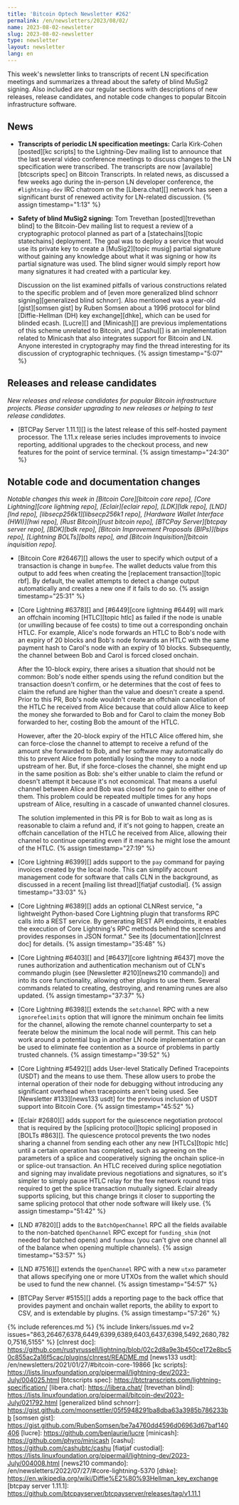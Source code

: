 ```yaml
---
title: 'Bitcoin Optech Newsletter #262'
permalink: /en/newsletters/2023/08/02/
name: 2023-08-02-newsletter
slug: 2023-08-02-newsletter
type: newsletter
layout: newsletter
lang: en
---
```

This week's newsletter links to transcripts of recent LN specification
meetings and summarizes a thread about the safety of blind MuSig2
signing.  Also included are our regular sections with descriptions
of new releases, release candidates, and notable code changes to popular
Bitcoin infrastructure software.

## News

- **Transcripts of periodic LN specification meetings:** Carla
  Kirk-Cohen [posted][kc scripts] to the Lightning-Dev mailing list to
  announce that the last several video conference meetings to discuss
  changes to the LN specification were transcribed.  The transcripts are
  now [available][btcscripts spec] on Bitcoin Transcripts.  In related
  news, as discussed a few weeks ago during the in-person LN developer
  conference, the `#lightning-dev` IRC chatroom on the [Libera.chat][]
  network has seen a significant burst of renewed activity for
  LN-related discussion. {% assign timestamp="1:13" %}

- **Safety of blind MuSig2 signing:** Tom Trevethan [posted][trevethan
  blind] to the Bitcoin-Dev mailing list to request a review of a
  cryptographic protocol planned as part of a [statechains][topic
  statechains] deployment.  The goal was to deploy a service that would
  use its private key to create a [MuSig2][topic musig] partial
  signature without gaining any knowledge about what it was signing or
  how its partial signature was used.  The blind signer would simply
  report how many signatures it had created with a particular key.

    Discussion on the list examined pitfalls of various constructions
    related to the specific problem and of [even more generalized blind
    schnorr signing][generalized blind schnorr].  Also mentioned was a
    year-old [gist][somsen gist] by Ruben Somsen about a 1996 protocol
    for blind [Diffie-Hellman (DH) key exchange][dhke], which can be used for
    blinded ecash.  [Lucre][] and [Minicash][] are previous
    implementations of this scheme unrelated to Bitcoin, and [Cashu][]
    is an implementation related to Minicash that also integrates
    support for Bitcoin and LN.  Anyone interested in cryptography may
    find the thread interesting for its discussion of cryptographic
    techniques. {% assign timestamp="5:07" %}

## Releases and release candidates

*New releases and release candidates for popular Bitcoin infrastructure
projects.  Please consider upgrading to new releases or helping to test
release candidates.*

- [BTCPay Server 1.11.1][] is the latest release of this self-hosted
  payment processor.  The 1.11.x release series includes improvements to
  invoice reporting, additional upgrades to the checkout process, and
  new features for the point of service terminal. {% assign timestamp="24:30" %}

## Notable code and documentation changes

*Notable changes this week in [Bitcoin Core][bitcoin core repo], [Core
Lightning][core lightning repo], [Eclair][eclair repo], [LDK][ldk repo],
[LND][lnd repo], [libsecp256k1][libsecp256k1 repo], [Hardware Wallet
Interface (HWI)][hwi repo], [Rust Bitcoin][rust bitcoin repo], [BTCPay
Server][btcpay server repo], [BDK][bdk repo], [Bitcoin Improvement
Proposals (BIPs)][bips repo], [Lightning BOLTs][bolts repo], and
[Bitcoin Inquisition][bitcoin inquisition repo].*

- [Bitcoin Core #26467][] allows the user to specify which output of a
  transaction is change in `bumpfee`. The wallet deducts value from
  this output to add fees when creating the [replacement transaction][topic rbf]. By
  default, the wallet attempts to detect a change output automatically
  and creates a new one if it fails to do so. {% assign timestamp="25:31" %}

- [Core Lightning #6378][] and [#6449][core lightning #6449] will mark
  an offchain incoming [HTLC][topic htlc] as failed if the node is
  unable (or unwilling because of fee costs) to time out a corresponding
  onchain HTLC.  For example, Alice's node forwards an HTLC to Bob's
  node with an expiry of 20 blocks and Bob's node forwards an HTLC with
  the same payment hash to Carol's node with an expiry of 10 blocks.
  Subsequently, the channel between Bob and Carol is forced closed
  onchain.

    After the 10-block expiry, there arises a situation that should not
    be common: Bob's node either spends using the refund condition but
    the transaction doesn't confirm, or he determines that the cost of fees to
    claim the refund are higher than the value and doesn't create a
    spend.  Prior to this PR, Bob's node wouldn't create an offchain
    cancellation of the HTLC he received from Alice because that could
    allow Alice to keep the money she forwarded to Bob and for Carol to
    claim the money Bob forwarded to her, costing Bob the amount of the
    HTLC.

    However, after the 20-block expiry of the HTLC Alice offered him, she
    can force-close the channel to attempt to receive a refund of the
    amount she forwarded to Bob, and her software may automatically do
    this to prevent Alice from potentially losing the money to a node
    upstream of her.  But, if she force-closes the channel, she
    might end up in the same position as Bob: she's either unable to
    claim the refund or doesn't attempt it because it's not economical.
    That means a useful channel between Alice and Bob was closed for no
    gain to either one of them.  This problem could be repeated multiple
    times for any hops upstream of Alice, resulting in a cascade of
    unwanted channel closures.

    The solution implemented in this PR is for Bob to wait as long as
    is reasonable to claim a refund and, if it's not going to happen,
    create an offchain cancellation of the HTLC he received from Alice,
    allowing their channel to continue operating even if it means he
    might lose the amount of the HTLC. {% assign timestamp="27:19" %}

- [Core Lightning #6399][] adds support to the `pay` command for paying
  invoices created by the local node.  This can simplify account
  management code for software that calls CLN in the background, as
  discussed in a recent [mailing list thread][fiatjaf custodial]. {% assign timestamp="33:03" %}

- [Core Lightning #6389][] adds an optional CLNRest service, "a
  lightweight Python-based Core Lightning plugin that transforms RPC
  calls into a REST service. By generating REST API endpoints, it
  enables the execution of Core Lightning's RPC methods behind the
  scenes and provides responses in JSON format."  See its
  [documentation][clnrest doc] for details. {% assign timestamp="35:48" %}

- [Core Lightning #6403][] and [#6437][core lightning #6437] move the
  runes authorization and authentication mechanism out of CLN's commando
  plugin (see [Newsletter #210][news210 commando]) and into its core
  functionality, allowing other plugins to use them.  Several
  commands related to creating, destroying, and renaming runes are also
  updated. {% assign timestamp="37:37" %}

- [Core Lightning #6398][] extends the `setchannel` RPC with a new
  `ignorefeelimits` option that will ignore the minimum onchain fee
  limits for the channel, allowing the remote channel counterparty to
  set a feerate below the minimum the local node will permit.  This can
  help work around a potential bug in another LN node implementation or
  can be used to eliminate fee contention as a source of problems in
  partly trusted channels. {% assign timestamp="39:52" %}

- [Core Lightning #5492][] adds User-level Statically Defined Tracepoints
  (USDT) and the means to use them.  These allow users to probe the
  internal operation of their node for debugging without introducing any
  significant overhead when tracepoints aren't being used.  See
  [Newsletter #133][news133 usdt] for the previous inclusion of USDT
  support into Bitcoin Core. {% assign timestamp="45:52" %}

- [Eclair #2680][] adds support for the quiescence negotiation protocol
  that is required by the [splicing protocol][topic splicing] proposed
  in [BOLTs #863][].  The quiescence protocol prevents the two nodes
  sharing a channel from sending each other any new [HTLCs][topic htlc]
  until a certain operation has completed, such as agreeing on the
  parameters of a splice and cooperatively signing the onchain splice-in
  or splice-out transaction.  An HTLC received during splice negotiation
  and signing may invalidate previous negotiations and signatures, so
  it's simpler to simply pause HTLC relay for the few network round
  trips required to get the splice transaction mutually signed.  Eclair
  already supports splicing, but this change brings it closer to
  supporting the same splicing protocol that other node software will
  likely use. {% assign timestamp="51:42" %}

- [LND #7820][] adds to the `BatchOpenChannel` RPC all the fields
  available to the non-batched `OpenChannel` RPC except for
  `funding_shim` (not needed for batched opens) and `fundmax` (you
  can't give one channel all of the balance when opening multiple
  channels). {% assign timestamp="53:57" %}

- [LND #7516][] extends the `OpenChannel` RPC with a new `utxo`
  parameter that allows specifying one or more UTXOs from the wallet
  which should be used to fund the new channel. {% assign timestamp="54:57" %}

- [BTCPay Server #5155][] adds a reporting page to the back office that provides
  payment and onchain wallet reports, the ability to export to CSV, and is
  extendable by plugins. {% assign timestamp="57:26" %}

{% include references.md %}
{% include linkers/issues.md v=2 issues="863,26467,6378,6449,6399,6389,6403,6437,6398,5492,2680,7820,7516,5155" %}
[clnrest doc]: https://github.com/rustyrussell/lightning/blob/02c2d8a9e3b450ce172e8bc50c855ac2a16f5cac/plugins/clnrest/README.md
[news133 usdt]: /en/newsletters/2021/01/27/#bitcoin-core-19866
[kc scripts]: https://lists.linuxfoundation.org/pipermail/lightning-dev/2023-July/004025.html
[btcscripts spec]: https://btctranscripts.com/lightning-specification/
[libera.chat]: https://libera.chat/
[trevethan blind]: https://lists.linuxfoundation.org/pipermail/bitcoin-dev/2023-July/021792.html
[generalized blind schnorr]: https://gist.github.com/moonsettler/05f5948291ba8dba63a3985b786233bb
[somsen gist]: https://gist.github.com/RubenSomsen/be7a4760dd4596d06963d67baf140406
[lucre]: https://github.com/benlaurie/lucre
[minicash]: https://github.com/phyro/minicash
[cashu]: https://github.com/cashubtc/cashu
[fiatjaf custodial]: https://lists.linuxfoundation.org/pipermail/lightning-dev/2023-July/004008.html
[news210 commando]: /en/newsletters/2022/07/27/#core-lightning-5370
[dhke]: https://en.wikipedia.org/wiki/Diffie%E2%80%93Hellman_key_exchange
[btcpay server 1.11.1]: https://github.com/btcpayserver/btcpayserver/releases/tag/v1.11.1
